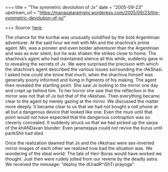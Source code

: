 +++
title = "The symmetric devolution of Jx"
date = "2005-09-23"
upstream_url = "https://manasataramgini.wordpress.com/2005/09/23/the-symmetric-devolution-of-jx/"

+++
Source: [here](https://manasataramgini.wordpress.com/2005/09/23/the-symmetric-devolution-of-jx/).

The chance for the kuriltai was unusually solidified by the bold
Argentinian adventurer. At the said hour we met with Mn and the
shachiva’s prime agent. Mn, was a pioneer and even bolder adventurer
than the Argentinian and was as ever silent, but he was shaken the
strikes close to home. The shachiva’s agent who had maintained silence
all this while, suddenly gave in to revealing the secrets of Jx. We were
surprised the precision with which the shachiva’s agent described the
various issues surrounding the rAkShasi. I asked how could she know that
much, when the shachiva himself was generally poorly informed and living
in figments of his making. The agent then revealed the startling point.
She saw Jx looking to the mirror one day and crept up behind him. To her
horror she saw that the reflection in the mirror was not that of Jx but
that of the rAkshasi. Then everything became clear to the agent by
merely gazing at the mirror. We discussed the matter more deeply. It
became clear to us that we had not bought a cell phone at all but a
dangerous device that looked like one. Even the muni until that point
would not have expected that the dangerous contraption was so cleverly
concealed. It suddenly struck us that we had picked up the sarpa of the
khANDavan blunder: Even janamejaya could not revive the kurus until
parIkShit had died.

Once the realization dawned that Jx and the rAkshasi were sex-inverted
mirror images of each other we realized how bad the situation was. We
wondering of the ideal world: The tale of Herr Boras would have worked
we thought. Just then were rudely jolted from our reverie by the deadly
astra. We received the message: “deploy the dUradR^iShTi prayoga”.

